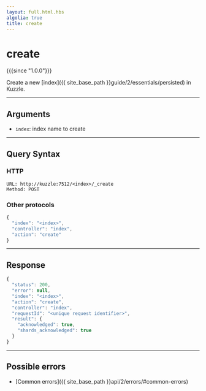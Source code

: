 ```yaml
---
layout: full.html.hbs
algolia: true
title: create
---
```


# create

{{{since "1.0.0"}}}

Create a new [index]({{ site_base_path }}guide/2/essentials/persisted) in Kuzzle.

---

## Arguments

* `index`: index name to create

---

## Query Syntax

### HTTP

```http
URL: http://kuzzle:7512/<index>/_create
Method: POST
```

### Other protocols

```js
{
  "index": "<index>",
  "controller": "index",
  "action": "create"
}
```

---

## Response

```js
{
  "status": 200,
  "error": null,
  "index": "<index>",
  "action": "create",
  "controller": "index",
  "requestId": "<unique request identifier>",
  "result": {
    "acknowledged": true,
    "shards_acknowledged": true
  }
}
```

---

## Possible errors

- [Common errors]({{ site_base_path }}api/2/errors/#common-errors)
